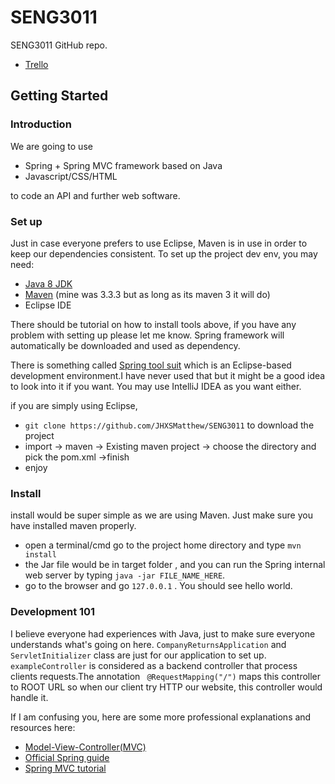 # SENG3011
SENG3011 GitHub repo.

- [Trello](https://trello.com/teamrocket201)
## Getting Started
### Introduction
We are going to use

- Spring + Spring MVC framework based on Java
- Javascript/CSS/HTML

to code an API and further web software.

### Set up
Just in case everyone prefers to use Eclipse, Maven is in use in order to keep our dependencies consistent.
To set up the project dev env, you may need:
- [Java 8 JDK](http://www.oracle.com/technetwork/java/javase/downloads/jdk8-downloads-2133151.html)
- [Maven](https://maven.apache.org/download.cgi) (mine was 3.3.3 but as long as its maven 3 it will do)
- Eclipse IDE

There should be tutorial on how to install tools above, if you have any problem with setting up please let me know.
Spring framework will automatically be downloaded and used as dependency. 

There is something called [Spring tool suit](https://spring.io/tools/sts) which is an Eclipse-based development environment.I have never used that but it might be a good idea to look into it if you want.
You may use IntelliJ IDEA as you want either.

if you are simply using Eclipse,

- `git clone https://github.com/JHXSMatthew/SENG3011` to download the project
- import -> maven -> Existing maven project -> choose the directory and pick the pom.xml ->finish
- enjoy
 
### Install

install would be super simple as we are using Maven. 
Just make sure you have installed maven properly.
- open a terminal/cmd go to the project home directory and type `mvn install`
- the Jar file would be in target folder , and you can run the Spring internal web server by typing
`java -jar FILE_NAME_HERE`. 
- go to the browser and go `127.0.0.1` . You should see hello world. 

### Development 101

I believe everyone had experiences with Java,  just to make sure everyone understands what's going on here.
`CompanyReturnsApplication` and `ServletInitializer` class are just for our application to set up.
`exampleController` is considered as a backend controller that process clients requests.The annotation
` @RequestMapping("/")` maps this controller to ROOT URL so when our client try HTTP our website, this controller 
would handle it.

If I am confusing you, here are some more professional explanations and resources here:

- [Model-View-Controller(MVC)](https://en.wikipedia.org/wiki/Model%E2%80%93view%E2%80%93controller)
- [Official Spring guide](https://spring.io/guides)
- [Spring MVC tutorial](http://www.mkyong.com/tutorials/spring-mvc-tutorials/)


